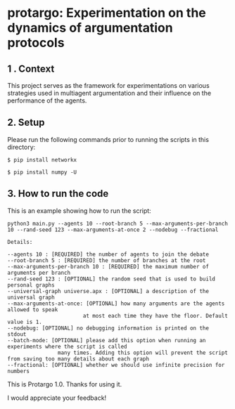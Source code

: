# protargo: Experimentation on the dynamics of argumentation protocols

## 1 . Context

This project serves as the framework for experimentations on various strategies used in multiagent argumentation 
and their influence on the performance of the agents. 

## 2. Setup

Please run the following commands prior to running the scripts in this directory:

`$ pip install networkx`

`$ pip install numpy -U`

## 3. How to run the code 

This is an example showing how to run the script: 	

 `python3 main.py --agents 10 --root-branch 5 --max-arguments-per-branch 10 --rand-seed 123 --max-arguments-at-once 2 --nodebug --fractional`

    Details:

    --agents 10 : [REQUIRED] the number of agents to join the debate
    --root-branch 5 : [REQUIRED] the number of branches at the root 
    --max-arguments-per-branch 10 : [REQUIRED] the maximum number of arguments per branch
    --rand-seed 123 : [OPTIONAL] the random seed that is used to build personal graphs
    --universal-graph universe.apx : [OPTIONAL] a description of the universal graph
    --max-arguments-at-once: [OPTIONAL] how many arguments are the agents allowed to speak 
                            at most each time they have the floor. Default value is 1.
    --nodebug: [OPTIONAL] no debugging information is printed on the stdout
    --batch-mode: [OPTIONAL] please add this option when running an experiments where the script is called
                    many times. Adding this option will prevent the script from saving too many details about each graph
    --fractional: [OPTIONAL] whether we should use infinite precision for numbers 
    
 
 This is Protargo 1.0. Thanks for using it.    


I would appreciate your feedback!
